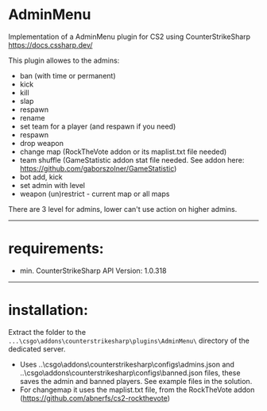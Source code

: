 # AdminMenu

Implementation of a AdminMenu plugin for CS2 using CounterStrikeSharp  
<https://docs.cssharp.dev/>  
  
This plugin allowes to the admins:
- ban (with time or permanent)
- kick
- kill
- slap
- respawn
- rename
- set team for a player (and respawn if you need)
- respawn
- drop weapon
- change map (RockTheVote addon or its maplist.txt file needed)
- team shuffle (GameStatistic addon stat file needed. See addon here: https://github.com/gaborszolner/GameStatistic)
- bot add, kick
- set admin with level
- weapon (un)restrict - current map or all maps

There are 3 level for admins, lower can't use action on higher admins.

---
# requirements:  
- min. CounterStrikeSharp API Version: 1.0.318

---
# installation:  
Extract the folder to the `...\csgo\addons\counterstrikesharp\plugins\AdminMenu\` directory of the dedicated server.
- Uses ..\csgo\addons\counterstrikesharp\configs\admins.json and ..\csgo\addons\counterstrikesharp\configs\banned.json files, these saves the admin and banned players. See example files in the solution.
- For changemap it uses the maplist.txt file, from the RockTheVote addon (https://github.com/abnerfs/cs2-rockthevote)

